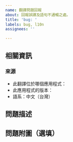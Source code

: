 ```yaml
---
name: 翻譯問題回報
about: 回報誤譯及語句不通暢之處。
title: 'bug: '
labels: bug, l10n
assignees: ''

---
```


<!--
  這個註釋訊息並不會在成果中顯示。
  
  請在 title 描述此翻譯錯誤的嚴重性，
  例如「誤譯」「句子不流暢」，
  並在 title 說清楚是哪個軟體。
  
  如果不是 l10n-tw 隸屬的專案，如果我們
  可以修改，那我們也會盡可能協助修正或是
  協助聯絡原團隊。
-->

## 相關資訊
### 來源
- 此翻譯位於哪個應用程式：
- 此應用程式的版本：
- 語系：中文（台灣）

## 問題描述

## 問題附圖（選填）
